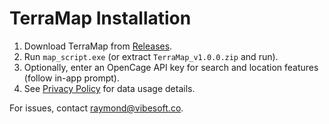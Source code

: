 # TerraMap Installation

1. Download TerraMap from [Releases](https://github.com/vibesoft-media/terramap/releases).
2. Run `map_script.exe` (or extract `TerraMap_v1.0.0.zip` and run).
3. Optionally, enter an OpenCage API key for search and location features (follow in-app prompt).
4. See [Privacy Policy](https://vibesoft-media.github.io/terramap/privacy_policy.html) for data usage details.

For issues, contact raymond@vibesoft.co.